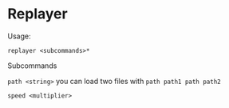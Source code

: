 # Replayer

Usage:

`replayer <subcommands>*`

Subcommands

`path <string>` you can load two files with `path path1 path path2`

`speed <multiplier>`
